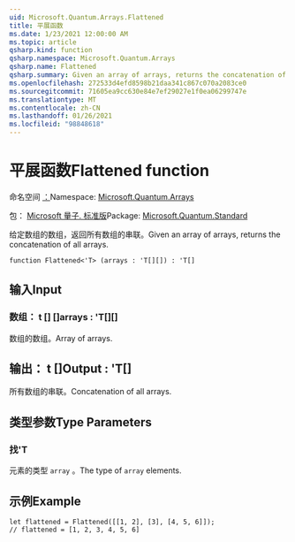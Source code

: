 ```yaml
---
uid: Microsoft.Quantum.Arrays.Flattened
title: 平展函数
ms.date: 1/23/2021 12:00:00 AM
ms.topic: article
qsharp.kind: function
qsharp.namespace: Microsoft.Quantum.Arrays
qsharp.name: Flattened
qsharp.summary: Given an array of arrays, returns the concatenation of all arrays.
ms.openlocfilehash: 272533d4efd8598b21daa341c867c070a2083ce0
ms.sourcegitcommit: 71605ea9cc630e84e7ef29027e1f0ea06299747e
ms.translationtype: MT
ms.contentlocale: zh-CN
ms.lasthandoff: 01/26/2021
ms.locfileid: "98848618"
---
```

# <a name="flattened-function"></a><span data-ttu-id="4b6e7-102">平展函数</span><span class="sxs-lookup"><span data-stu-id="4b6e7-102">Flattened function</span></span>

<span data-ttu-id="4b6e7-103">命名空间 [：](xref:Microsoft.Quantum.Arrays)</span><span class="sxs-lookup"><span data-stu-id="4b6e7-103">Namespace: [Microsoft.Quantum.Arrays](xref:Microsoft.Quantum.Arrays)</span></span>

<span data-ttu-id="4b6e7-104">包： [Microsoft 量子. 标准版](https://nuget.org/packages/Microsoft.Quantum.Standard)</span><span class="sxs-lookup"><span data-stu-id="4b6e7-104">Package: [Microsoft.Quantum.Standard](https://nuget.org/packages/Microsoft.Quantum.Standard)</span></span>


<span data-ttu-id="4b6e7-105">给定数组的数组，返回所有数组的串联。</span><span class="sxs-lookup"><span data-stu-id="4b6e7-105">Given an array of arrays, returns the concatenation of all arrays.</span></span>

```qsharp
function Flattened<'T> (arrays : 'T[][]) : 'T[]
```


## <a name="input"></a><span data-ttu-id="4b6e7-106">输入</span><span class="sxs-lookup"><span data-stu-id="4b6e7-106">Input</span></span>

### <a name="arrays--t"></a><span data-ttu-id="4b6e7-107">数组： t [] []</span><span class="sxs-lookup"><span data-stu-id="4b6e7-107">arrays : 'T[][]</span></span>

<span data-ttu-id="4b6e7-108">数组的数组。</span><span class="sxs-lookup"><span data-stu-id="4b6e7-108">Array of arrays.</span></span>



## <a name="output--t"></a><span data-ttu-id="4b6e7-109">输出： t []</span><span class="sxs-lookup"><span data-stu-id="4b6e7-109">Output : 'T[]</span></span>

<span data-ttu-id="4b6e7-110">所有数组的串联。</span><span class="sxs-lookup"><span data-stu-id="4b6e7-110">Concatenation of all arrays.</span></span>

## <a name="type-parameters"></a><span data-ttu-id="4b6e7-111">类型参数</span><span class="sxs-lookup"><span data-stu-id="4b6e7-111">Type Parameters</span></span>

### <a name="t"></a><span data-ttu-id="4b6e7-112">找</span><span class="sxs-lookup"><span data-stu-id="4b6e7-112">'T</span></span>

<span data-ttu-id="4b6e7-113">元素的类型 `array` 。</span><span class="sxs-lookup"><span data-stu-id="4b6e7-113">The type of `array` elements.</span></span>

## <a name="example"></a><span data-ttu-id="4b6e7-114">示例</span><span class="sxs-lookup"><span data-stu-id="4b6e7-114">Example</span></span>

```qsharp
let flattened = Flattened([[1, 2], [3], [4, 5, 6]]);
// flattened = [1, 2, 3, 4, 5, 6]
```